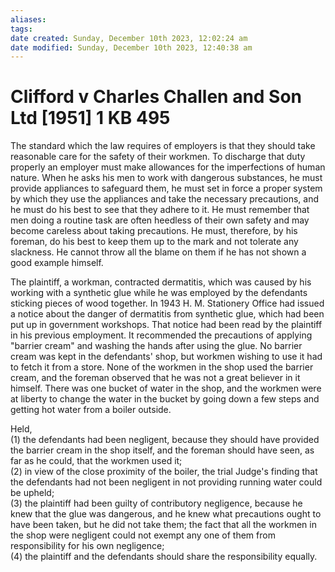```yaml
---
aliases: 
tags: 
date created: Sunday, December 10th 2023, 12:02:24 am
date modified: Sunday, December 10th 2023, 12:40:38 am
---
```


# Clifford v Charles Challen and Son Ltd [1951] 1 KB 495

The standard which the law requires of employers is that they should take reasonable care for the safety of their workmen. To discharge that duty properly an employer must make allowances for the imperfections of human nature. When he asks his men to work with dangerous substances, he must provide appliances to safeguard them, he must set in force a proper system by which they use the appliances and take the necessary precautions, and he must do his best to see that they adhere to it. He must remember that men doing a routine task are often heedless of their own safety and may become careless about taking precautions. He must, therefore, by his foreman, do his best to keep them up to the mark and not tolerate any slackness. He cannot throw all the blame on them if he has not shown a good example himself.

The plaintiff, a workman, contracted dermatitis, which was caused by his working with a synthetic glue while he was employed by the defendants sticking pieces of wood together. In 1943 H. M. Stationery Office had issued a notice about the danger of dermatitis from synthetic glue, which had been put up in government workshops. That notice had been read by the plaintiff in his previous employment. It recommended the precautions of applying "barrier cream" and washing the hands after using the glue. No barrier cream was kept in the defendants' shop, but workmen wishing to use it had to fetch it from a store. None of the workmen in the shop used the barrier cream, and the foreman observed that he was not a great believer in it himself. There was one bucket of water in the shop, and the workmen were at liberty to change the water in the bucket by going down a few steps and getting hot water from a boiler outside.

Held,  
(1) the defendants had been negligent, because they should have provided the barrier cream in the shop itself, and the foreman should have seen, as far as he could, that the workmen used it;  
(2) in view of the close proximity of the boiler, the trial Judge's finding that the defendants had not been negligent in not providing running water could be upheld;  
(3) the plaintiff had been guilty of contributory negligence, because he knew that the glue was dangerous, and he knew what precautions ought to have been taken, but he did not take them; the fact that all the workmen in the shop were negligent could not exempt any one of them from responsibility for his own negligence;  
(4) the plaintiff and the defendants should share the responsibility equally.
